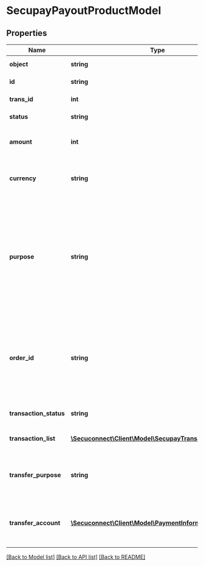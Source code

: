 # SecupayPayoutProductModel

## Properties
Name | Type | Description | Notes
------------ | ------------- | ------------- | -------------
**object** | **string** | Product name | 
**id** | **string** | ID of instance | 
**trans_id** | **int** | ID of transaction | 
**status** | **string** | Transaction status | 
**amount** | **int** | Total amount of transaction lit&#39;s items | 
**currency** | **string** | ISO 4217 code of currency, eg EUR for Euro. | 
**purpose** | **string** | The purpose of the payment. This is the later assignment of the payment is for example on the account statement of the buyer. | 
**order_id** | **string** | Specifying an order number. Depending on the contract setting, this must be unique for each payment. | 
**transaction_status** | **string** | Transaction status (number) | 
**transaction_list** | [**\Secuconnect\Client\Model\SecupayTransactionListItem[]**](SecupayTransactionListItem.md) | A list of transaction items | 
**transfer_purpose** | **string** | The purpose the payer needs to use for his transfer | 
**transfer_account** | [**\Secuconnect\Client\Model\PaymentInformation**](PaymentInformation.md) | The bank account the payer needs to use for his transfer | 

[[Back to Model list]](../README.md#documentation-for-models) [[Back to API list]](../README.md#documentation-for-api-endpoints) [[Back to README]](../../README.md)


